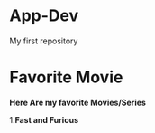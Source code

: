 # App-Dev
My first repository

# Favorite Movie

**Here Are my favorite Movies/Series**

1.**Fast and Furious**
